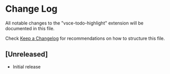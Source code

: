 # Change Log

All notable changes to the "vsce-todo-highlight" extension will be documented in this file.

Check [Keep a Changelog](http://keepachangelog.com/) for recommendations on how to structure this file.

## [Unreleased]

- Initial release